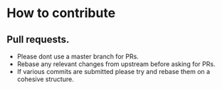 # How to contribute

## Pull requests.

* Please dont use a master branch for PRs.
* Rebase any relevant changes from upstream before asking for PRs.
* If various commits are submitted please try and rebase them on a cohesive structure.